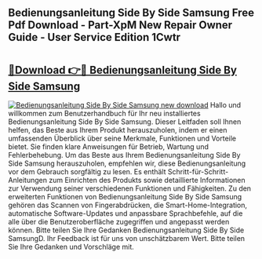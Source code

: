 ## Bedienungsanleitung Side By Side Samsung Free Pdf Download - Part-XpM New Repair Owner Guide - User Service Edition 1Cwtr

# <h2><a href="http://df0r5k.blite.top/?on=Bedienungsanleitung+Side+By+Side+Samsung">🔗Download 👉🔴 Bedienungsanleitung Side By Side Samsung</a></h2>

[![Bedienungsanleitung Side By Side Samsung new download](https://i.imgur.com/lujVjoI.png)](http://df0r5k.blite.top/?on=Bedienungsanleitung+Side+By+Side+Samsung)
Hallo und willkommen zum Benutzerhandbuch für Ihr neu installiertes Bedienungsanleitung Side By Side Samsung. Dieser Leitfaden soll Ihnen helfen, das Beste aus Ihrem Produkt herauszuholen, indem er einen umfassenden Überblick über seine Merkmale, Funktionen und Vorteile bietet. Sie finden klare Anweisungen für Betrieb, Wartung und Fehlerbehebung. Um das Beste aus Ihrem Bedienungsanleitung Side By Side Samsung herauszuholen, empfehlen wir, diese Bedienungsanleitung vor dem Gebrauch sorgfältig zu lesen. Es enthält Schritt-für-Schritt-Anleitungen zum Einrichten des Produkts sowie detaillierte Informationen zur Verwendung seiner verschiedenen Funktionen und Fähigkeiten. Zu den erweiterten Funktionen von Bedienungsanleitung Side By Side Samsung gehören das Scannen von Fingerabdrücken, die Smart-Home-Integration, automatische Software-Updates und anpassbare Sprachbefehle, auf die alle über die Benutzeroberfläche zugegriffen und angepasst werden können. Bitte teilen Sie Ihre Gedanken Bedienungsanleitung Side By Side SamsungD. Ihr Feedback ist für uns von unschätzbarem Wert. Bitte teilen Sie Ihre Gedanken und Vorschläge mit.
